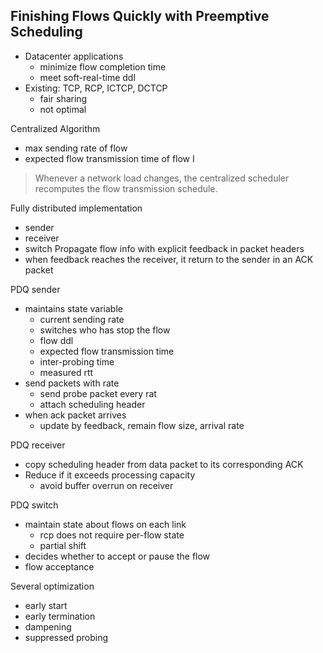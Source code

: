 ## Finishing Flows Quickly with Preemptive Scheduling
- Datacenter applications 
	- minimize flow completion time
	- meet soft-real-time ddl
- Existing: TCP, RCP, ICTCP, DCTCP
	- fair sharing
	- not optimal

Centralized Algorithm
- max sending rate of flow
- expected flow transmission time of flow I
> Whenever a network load changes, the centralized scheduler recomputes the flow transmission schedule.

Fully distributed implementation
- sender 
- receiver
- switch
Propagate flow info with explicit feedback in packet headers
- when feedback reaches the receiver, it return to the sender in an ACK packet

PDQ sender
- maintains state variable
	- current sending rate
	- switches who has stop the flow
	- flow ddl
	- expected flow transmission time
	- inter-probing time
	- measured rtt
- send packets with rate
	- send probe packet every rat
	- attach scheduling header
- when ack packet arrives
	- update by feedback, remain flow size, arrival rate

PDQ receiver
- copy scheduling header from data packet to its corresponding ACK
- Reduce if it exceeds processing capacity
	- avoid buffer overrun on receiver

PDQ switch
- maintain state about flows on each link
	- rcp does not require per-flow state
	- partial shift 
- decides whether to accept or pause the flow
- flow acceptance

Several optimization
- early start
- early termination
- dampening 
- suppressed probing